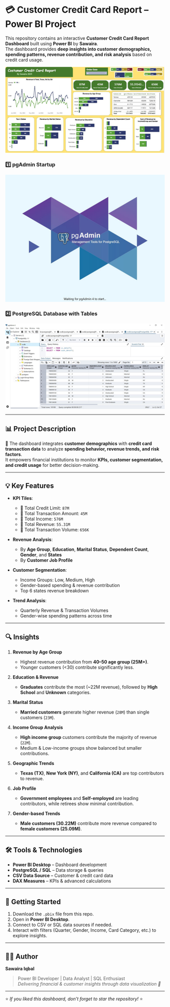 # 💳 Customer Credit Card Report – Power BI Project  

This repository contains an interactive **Customer Credit Card Report Dashboard** built using **Power BI** by **Sawaira**.  
The dashboard provides **deep insights into customer demographics, spending patterns, revenue contribution, and risk analysis** based on credit card usage.  

![Dashboard Preview](Costumer%20CC.JPG)
### 1️⃣ pgAdmin Startup  
![pgAdmin](pdadmin.JPG)  

### 2️⃣ PostgreSQL Database with Tables  
![PostgreSQL Database](postgresssql-DB.JPG) 

---

## 📊 Project Description  

📌 The dashboard integrates **customer demographics** with **credit card transaction data** to analyze **spending behavior, revenue trends, and risk factors**.  
It empowers financial institutions to monitor **KPIs, customer segmentation, and credit usage** for better decision-making.  

---

## 💡 Key Features  

- **KPI Tiles**:
  - 🔹 Total Credit Limit: `87M`
  - 🔹 Total Transaction Amount: `45M`
  - 🔹 Total Income: `576M`
  - 🔹 Total Revenue: `55.31M`
  - 🔹 Total Transaction Volume: `656K`

- **Revenue Analysis**:
  - By **Age Group**, **Education**, **Marital Status**, **Dependent Count**, **Gender**, and **States**
  - By **Customer Job Profile**

- **Customer Segmentation**:
  - Income Groups: Low, Medium, High  
  - Gender-based spending & revenue contribution  
  - Top 6 states revenue breakdown  

- **Trend Analysis**:
  - Quarterly Revenue & Transaction Volumes  
  - Gender-wise spending patterns across time  

---

## 🔍 Insights  

1. **Revenue by Age Group**  
   - Highest revenue contribution from **40–50 age group (25M+)**.  
   - Younger customers (<30) contribute significantly less.  

2. **Education & Revenue**  
   - **Graduates** contribute the most (~22M revenue), followed by **High School** and **Unknown** categories.  

3. **Marital Status**  
   - **Married customers** generate higher revenue (`28M`) than single customers (`23M`).  

4. **Income Group Analysis**  
   - **High income group** customers contribute the majority of revenue (`22M`).  
   - Medium & Low-income groups show balanced but smaller contributions.  

5. **Geographic Trends**  
   - **Texas (TX)**, **New York (NY)**, and **California (CA)** are top contributors to revenue.  

6. **Job Profile**  
   - **Government employees** and **Self-employed** are leading contributors, while retirees show minimal contribution.  

7. **Gender-based Trends**  
   - **Male customers (30.22M)** contribute more revenue compared to **female customers (25.09M)**.  

---

## 🛠️ Tools & Technologies  

- **Power BI Desktop** – Dashboard development  
- **PostgreSQL / SQL** – Data storage & queries  
- **CSV Data Source** – Customer & credit card data  
- **DAX Measures** – KPIs & advanced calculations  

---

## 🚀 Getting Started  

1. Download the `.pbix` file from this repo.  
2. Open in **Power BI Desktop**.  
3. Connect to CSV or SQL data sources if needed.  
4. Interact with filters (Quarter, Gender, Income, Card Category, etc.) to explore insights.  

---

## 👩‍💻 Author  

**Sawaira Iqbal**  
> Power BI Developer | Data Analyst | SQL Enthusiast  
> _Delivering financial & customer insights through data visualization 🚀_  

---

⭐ *If you liked this dashboard, don’t forget to star the repository!* ⭐
